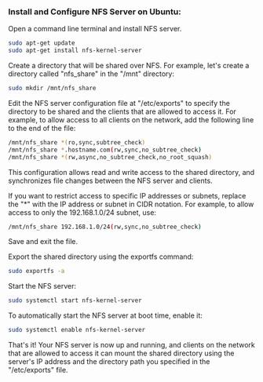 ### Install and Configure NFS Server on Ubuntu:

Open a command line terminal and install NFS server.

```bash
sudo apt-get update
sudo apt-get install nfs-kernel-server
```

Create a directory that will be shared over NFS. For example, let's create a directory called "nfs_share" in the "/mnt" directory:

```bash
sudo mkdir /mnt/nfs_share
```

Edit the NFS server configuration file at "/etc/exports" to specify the directory to be shared and the clients that are allowed to access it. For example, to allow access to all clients on the network, add the following line to the end of the file:

```bash
/mnt/nfs_share *(ro,sync,subtree_check)
/mnt/nfs_share *.hostname.com(rw,sync,no_subtree_check)
/mnt/nfs_share *(rw,async,no_subtree_check,no_root_squash)
```

This configuration allows read and write access to the shared directory, and synchronizes file changes between the NFS server and clients.

If you want to restrict access to specific IP addresses or subnets, replace the "*" with the IP address or subnet in CIDR notation. For example, to allow access to only the 192.168.1.0/24 subnet, use:

```bash
/mnt/nfs_share 192.168.1.0/24(rw,sync,no_subtree_check)
```

Save and exit the file.

Export the shared directory using the exportfs command:

```bash
sudo exportfs -a
```

Start the NFS server:

```bash
sudo systemctl start nfs-kernel-server
```

To automatically start the NFS server at boot time, enable it:

```bash
sudo systemctl enable nfs-kernel-server
```

That's it! Your NFS server is now up and running, and clients on the network that are allowed to access it can mount the shared directory using the server's IP address and the directory path you specified in the "/etc/exports" file.